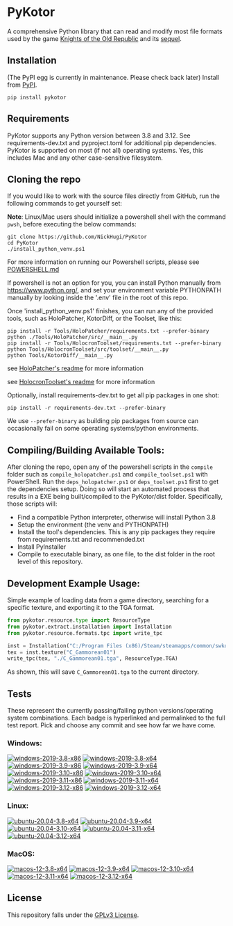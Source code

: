 
PyKotor
=======
A comprehensive Python library that can read and modify most file formats used by the game [Knights of the Old Republic](https://en.wikipedia.org/wiki/Star_Wars:_Knights_of_the_Old_Republic_(video_game)) and its [sequel](https://en.wikipedia.org/wiki/Star_Wars_Knights_of_the_Old_Republic_II:_The_Sith_Lords).

## Installation
(The PyPI egg is currently in maintenance. Please check back later) Install from [PyPI](https://pypi.org/project/PyKotor/).
```commandline
pip install pykotor
```

## Requirements
PyKotor supports any Python version between 3.8 and 3.12. See requirements-dev.txt and pyproject.toml for additional pip dependencies.
PyKotor is supported on most (if not all) operating systems. Yes, this includes Mac and any other case-sensitive filesystem.

## Cloning the repo
If you would like to work with the source files directly from GitHub, run the following commands to get yourself set:

**Note**: Linux/Mac users should initialize a powershell shell with the command `pwsh`, before executing the below commands:

```commandline
git clone https://github.com/NickHugi/PyKotor
cd PyKotor
./install_python_venv.ps1
```
For more information on running our Powershell scripts, please see [POWERSHELL.md](https://github.com/NickHugi/PyKotor/blob/master/POWERSHELL.md)

If powershell is not an option for you, you can install Python manually from https://www.python.org/, and set your environment variable PYTHONPATH manually by looking inside the '.env' file in the root of this repo.


Once 'install_python_venv.ps1' finishes, you can run any of the provided tools, such as HoloPatcher, KotorDiff, or the Toolset, like this:
```commandline
pip install -r Tools/HoloPatcher/requirements.txt --prefer-binary
python ./Tools/HoloPatcher/src/__main__.py
pip install -r Tools/HolocronToolset/requirements.txt --prefer-binary
python Tools/HolocronToolset/src/toolset/__main__.py
python Tools/KotorDiff/__main__.py
```

see [HoloPatcher's readme](https://github.com/NickHugi/PyKotor/tree/master/Tools/HoloPatcher#readme) for more information

see [HolocronToolset's readme](https://github.com/NickHugi/PyKotor/tree/master/Tools/HolocronToolset#readme) for more information

Optionally, install requirements-dev.txt to get all pip packages in one shot:
```commandline
pip install -r requirements-dev.txt --prefer-binary
```
We use `--prefer-binary` as building pip packages from source can occasionally fail on some operating systems/python environments.

## Compiling/Building Available Tools:
After cloning the repo, open any of the powershell scripts in the `compile` folder such as `compile_holopatcher.ps1` and `compile_toolset.ps1` with PowerShell. Run the `deps_holopatcher.ps1` or `deps_toolset.ps1` first to get the dependencies setup. Doing so will start an automated process that results in a EXE being built/compiled to the PyKotor/dist folder. Specifically, those scripts will:
- Find a compatible Python interpreter, otherwise will install Python 3.8
- Setup the environment (the venv and PYTHONPATH)
- Install the tool's dependencies. This is any pip packages they require from requirements.txt and recommended.txt
- Install PyInstaller
- Compile to executable binary, as one file, to the dist folder in the root level of this repository.


## Development Example Usage:
Simple example of loading data from a game directory, searching for a specific texture, and exporting it to the TGA format.
```python
from pykotor.resource.type import ResourceType
from pykotor.extract.installation import Installation
from pykotor.resource.formats.tpc import write_tpc

inst = Installation("C:/Program Files (x86)/Steam/steamapps/common/swkotor")
tex = inst.texture("C_Gammorean01")
write_tpc(tex, "./C_Gammorean01.tga", ResourceType.TGA)
```
As shown, this will save `C_Gammorean01.tga` to the current directory.

## Tests

These represent the currently passing/failing python versions/operating system combinations. Each badge is hyperlinked and permalinked to the full test report. Pick and choose any commit and see how far we have come.

### Windows:

<!-- WINDOWS-BADGES-START -->
[![windows-2019-3.8-x86](https://img.shields.io/badge/build-3.8--x86_Passing_267-brightgreen?style=plastic&logo=simple-icons&logoColor=%23FF5e34&label=37&labelColor=%23c71818&color=%232f991a)](https://htmlpreview.github.io/?https://github.com/NickHugi/PyKotor/blob/2f1e5c12ab980e1fc05f2dd2b328874edbc080a5/tests/results/e5b3937d05dc1257a53a156e40c0d106b9cb111f/pytest_report_windows-2019_3.8_x86/pytest_report.html)
[![windows-2019-3.8-x64](https://img.shields.io/badge/build-3.8--x64_Passing_267-brightgreen?style=plastic&logo=simple-icons&logoColor=%23FF5e34&label=37&labelColor=%23c71818&color=%232f991a)](https://htmlpreview.github.io/?https://github.com/NickHugi/PyKotor/blob/2f1e5c12ab980e1fc05f2dd2b328874edbc080a5/tests/results/e5b3937d05dc1257a53a156e40c0d106b9cb111f/pytest_report_windows-2019_3.8_x64/pytest_report.html)
[![windows-2019-3.9-x86](https://img.shields.io/badge/build-3.9--x86_Passing_267-brightgreen?style=plastic&logo=simple-icons&logoColor=%23FF5e34&label=37&labelColor=%23c71818&color=%232f991a)](https://htmlpreview.github.io/?https://github.com/NickHugi/PyKotor/blob/2f1e5c12ab980e1fc05f2dd2b328874edbc080a5/tests/results/e5b3937d05dc1257a53a156e40c0d106b9cb111f/pytest_report_windows-2019_3.9_x86/pytest_report.html)
[![windows-2019-3.9-x64](https://img.shields.io/badge/build-3.9--x64_Passing_267-brightgreen?style=plastic&logo=simple-icons&logoColor=%23FF5e34&label=37&labelColor=%23c71818&color=%232f991a)](https://htmlpreview.github.io/?https://github.com/NickHugi/PyKotor/blob/2f1e5c12ab980e1fc05f2dd2b328874edbc080a5/tests/results/e5b3937d05dc1257a53a156e40c0d106b9cb111f/pytest_report_windows-2019_3.9_x64/pytest_report.html)
[![windows-2019-3.10-x86](https://img.shields.io/badge/build-3.10--x86_Passing_267-brightgreen?style=plastic&logo=simple-icons&logoColor=%23FF5e34&label=37&labelColor=%23c71818&color=%232f991a)](https://htmlpreview.github.io/?https://github.com/NickHugi/PyKotor/blob/2f1e5c12ab980e1fc05f2dd2b328874edbc080a5/tests/results/e5b3937d05dc1257a53a156e40c0d106b9cb111f/pytest_report_windows-2019_3.10_x86/pytest_report.html)
[![windows-2019-3.10-x64](https://img.shields.io/badge/build-3.10--x64_Passing_267-brightgreen?style=plastic&logo=simple-icons&logoColor=%23FF5e34&label=37&labelColor=%23c71818&color=%232f991a)](https://htmlpreview.github.io/?https://github.com/NickHugi/PyKotor/blob/2f1e5c12ab980e1fc05f2dd2b328874edbc080a5/tests/results/e5b3937d05dc1257a53a156e40c0d106b9cb111f/pytest_report_windows-2019_3.10_x64/pytest_report.html)
[![windows-2019-3.11-x86](https://img.shields.io/badge/build-3.11--x86_Passing_267-brightgreen?style=plastic&logo=simple-icons&logoColor=%23FF5e34&label=37&labelColor=%23c71818&color=%232f991a)](https://htmlpreview.github.io/?https://github.com/NickHugi/PyKotor/blob/2f1e5c12ab980e1fc05f2dd2b328874edbc080a5/tests/results/e5b3937d05dc1257a53a156e40c0d106b9cb111f/pytest_report_windows-2019_3.11_x86/pytest_report.html)
[![windows-2019-3.11-x64](https://img.shields.io/badge/build-3.11--x64_Passing_267-brightgreen?style=plastic&logo=simple-icons&logoColor=%23FF5e34&label=37&labelColor=%23c71818&color=%232f991a)](https://htmlpreview.github.io/?https://github.com/NickHugi/PyKotor/blob/2f1e5c12ab980e1fc05f2dd2b328874edbc080a5/tests/results/e5b3937d05dc1257a53a156e40c0d106b9cb111f/pytest_report_windows-2019_3.11_x64/pytest_report.html)
[![windows-2019-3.12-x86](https://img.shields.io/badge/build-3.12--x86_Passing_267-brightgreen?style=plastic&logo=simple-icons&logoColor=%23FF5e34&label=37&labelColor=%23c71818&color=%232f991a)](https://htmlpreview.github.io/?https://github.com/NickHugi/PyKotor/blob/2f1e5c12ab980e1fc05f2dd2b328874edbc080a5/tests/results/e5b3937d05dc1257a53a156e40c0d106b9cb111f/pytest_report_windows-2019_3.12_x86/pytest_report.html)
[![windows-2019-3.12-x64](https://img.shields.io/badge/build-3.12--x64_Passing_267-brightgreen?style=plastic&logo=simple-icons&logoColor=%23FF5e34&label=37&labelColor=%23c71818&color=%232f991a)](https://htmlpreview.github.io/?https://github.com/NickHugi/PyKotor/blob/2f1e5c12ab980e1fc05f2dd2b328874edbc080a5/tests/results/e5b3937d05dc1257a53a156e40c0d106b9cb111f/pytest_report_windows-2019_3.12_x64/pytest_report.html)
<!-- WINDOWS-BADGES-END -->

### Linux:

<!-- LINUX-BADGES-START -->
[![ubuntu-20.04-3.8-x64](https://img.shields.io/badge/build-3.8--x64_Passing_267-brightgreen?style=plastic&logo=simple-icons&logoColor=%23FF5e34&label=37&labelColor=%23c71818&color=%232f991a)](https://htmlpreview.github.io/?https://github.com/NickHugi/PyKotor/blob/2f1e5c12ab980e1fc05f2dd2b328874edbc080a5/tests/results/e5b3937d05dc1257a53a156e40c0d106b9cb111f/pytest_report_ubuntu-20.04_3.8_x64/pytest_report.html)
[![ubuntu-20.04-3.9-x64](https://img.shields.io/badge/build-3.9--x64_Passing_267-brightgreen?style=plastic&logo=simple-icons&logoColor=%23FF5e34&label=37&labelColor=%23c71818&color=%232f991a)](https://htmlpreview.github.io/?https://github.com/NickHugi/PyKotor/blob/2f1e5c12ab980e1fc05f2dd2b328874edbc080a5/tests/results/e5b3937d05dc1257a53a156e40c0d106b9cb111f/pytest_report_ubuntu-20.04_3.9_x64/pytest_report.html)
[![ubuntu-20.04-3.10-x64](https://img.shields.io/badge/build-3.10--x64_Passing_267-brightgreen?style=plastic&logo=simple-icons&logoColor=%23FF5e34&label=37&labelColor=%23c71818&color=%232f991a)](https://htmlpreview.github.io/?https://github.com/NickHugi/PyKotor/blob/2f1e5c12ab980e1fc05f2dd2b328874edbc080a5/tests/results/e5b3937d05dc1257a53a156e40c0d106b9cb111f/pytest_report_ubuntu-20.04_3.10_x64/pytest_report.html)
[![ubuntu-20.04-3.11-x64](https://img.shields.io/badge/build-3.11--x64_Passing_267-brightgreen?style=plastic&logo=simple-icons&logoColor=%23FF5e34&label=37&labelColor=%23c71818&color=%232f991a)](https://htmlpreview.github.io/?https://github.com/NickHugi/PyKotor/blob/2f1e5c12ab980e1fc05f2dd2b328874edbc080a5/tests/results/e5b3937d05dc1257a53a156e40c0d106b9cb111f/pytest_report_ubuntu-20.04_3.11_x64/pytest_report.html)
[![ubuntu-20.04-3.12-x64](https://img.shields.io/badge/build-3.12--x64_Passing_267-brightgreen?style=plastic&logo=simple-icons&logoColor=%23FF5e34&label=37&labelColor=%23c71818&color=%232f991a)](https://htmlpreview.github.io/?https://github.com/NickHugi/PyKotor/blob/2f1e5c12ab980e1fc05f2dd2b328874edbc080a5/tests/results/e5b3937d05dc1257a53a156e40c0d106b9cb111f/pytest_report_ubuntu-20.04_3.12_x64/pytest_report.html)
<!-- LINUX-BADGES-END -->

### MacOS:

<!-- MACOS-BADGES-START -->
[![macos-12-3.8-x64](https://img.shields.io/badge/build-3.8--x64_Passing_266-brightgreen?style=plastic&logo=simple-icons&logoColor=%23FF5e34&label=38&labelColor=%23c71818&color=%232f991a)](https://htmlpreview.github.io/?https://github.com/NickHugi/PyKotor/blob/2f1e5c12ab980e1fc05f2dd2b328874edbc080a5/tests/results/e5b3937d05dc1257a53a156e40c0d106b9cb111f/pytest_report_macos-12_3.8_x64/pytest_report.html)
[![macos-12-3.9-x64](https://img.shields.io/badge/build-3.9--x64_Passing_266-brightgreen?style=plastic&logo=simple-icons&logoColor=%23FF5e34&label=38&labelColor=%23c71818&color=%232f991a)](https://htmlpreview.github.io/?https://github.com/NickHugi/PyKotor/blob/2f1e5c12ab980e1fc05f2dd2b328874edbc080a5/tests/results/e5b3937d05dc1257a53a156e40c0d106b9cb111f/pytest_report_macos-12_3.9_x64/pytest_report.html)
[![macos-12-3.10-x64](https://img.shields.io/badge/build-3.10--x64_Passing_266-brightgreen?style=plastic&logo=simple-icons&logoColor=%23FF5e34&label=38&labelColor=%23c71818&color=%232f991a)](https://htmlpreview.github.io/?https://github.com/NickHugi/PyKotor/blob/2f1e5c12ab980e1fc05f2dd2b328874edbc080a5/tests/results/e5b3937d05dc1257a53a156e40c0d106b9cb111f/pytest_report_macos-12_3.10_x64/pytest_report.html)
[![macos-12-3.11-x64](https://img.shields.io/badge/build-3.11--x64_Passing_266-brightgreen?style=plastic&logo=simple-icons&logoColor=%23FF5e34&label=38&labelColor=%23c71818&color=%232f991a)](https://htmlpreview.github.io/?https://github.com/NickHugi/PyKotor/blob/2f1e5c12ab980e1fc05f2dd2b328874edbc080a5/tests/results/e5b3937d05dc1257a53a156e40c0d106b9cb111f/pytest_report_macos-12_3.11_x64/pytest_report.html)
[![macos-12-3.12-x64](https://img.shields.io/badge/build-3.12--x64_Passing_266-brightgreen?style=plastic&logo=simple-icons&logoColor=%23FF5e34&label=38&labelColor=%23c71818&color=%232f991a)](https://htmlpreview.github.io/?https://github.com/NickHugi/PyKotor/blob/2f1e5c12ab980e1fc05f2dd2b328874edbc080a5/tests/results/e5b3937d05dc1257a53a156e40c0d106b9cb111f/pytest_report_macos-12_3.12_x64/pytest_report.html)
<!-- MACOS-BADGES-END -->

## License
This repository falls under the [GPLv3 License](https://github.com/NickHugi/PyKotor/blob/master/LICENSE).


























































